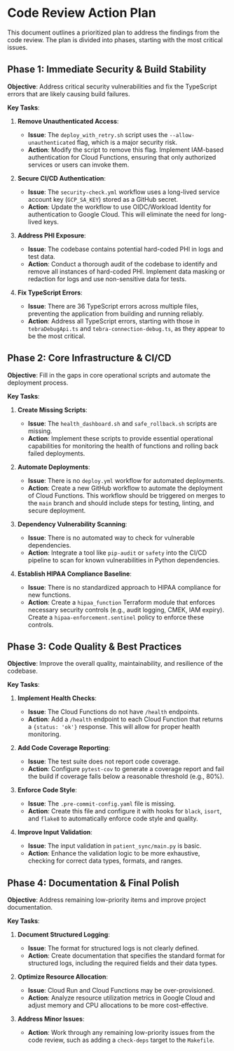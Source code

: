 # Code Review Action Plan

This document outlines a prioritized plan to address the findings from the code review. The plan is divided into phases, starting with the most critical issues.

## Phase 1: Immediate Security & Build Stability

**Objective**: Address critical security vulnerabilities and fix the TypeScript errors that are likely causing build failures.

**Key Tasks**:

1.  **Remove Unauthenticated Access**:
    *   **Issue**: The `deploy_with_retry.sh` script uses the `--allow-unauthenticated` flag, which is a major security risk.
    *   **Action**: Modify the script to remove this flag. Implement IAM-based authentication for Cloud Functions, ensuring that only authorized services or users can invoke them.

2.  **Secure CI/CD Authentication**:
    *   **Issue**: The `security-check.yml` workflow uses a long-lived service account key (`GCP_SA_KEY`) stored as a GitHub secret.
    *   **Action**: Update the workflow to use OIDC/Workload Identity for authentication to Google Cloud. This will eliminate the need for long-lived keys.

3.  **Address PHI Exposure**:
    *   **Issue**: The codebase contains potential hard-coded PHI in logs and test data.
    *   **Action**: Conduct a thorough audit of the codebase to identify and remove all instances of hard-coded PHI. Implement data masking or redaction for logs and use non-sensitive data for tests.

4.  **Fix TypeScript Errors**:
    *   **Issue**: There are 36 TypeScript errors across multiple files, preventing the application from building and running reliably.
    *   **Action**: Address all TypeScript errors, starting with those in `tebraDebugApi.ts` and `tebra-connection-debug.ts`, as they appear to be the most critical.

## Phase 2: Core Infrastructure & CI/CD

**Objective**: Fill in the gaps in core operational scripts and automate the deployment process.

**Key Tasks**:

1.  **Create Missing Scripts**:
    *   **Issue**: The `health_dashboard.sh` and `safe_rollback.sh` scripts are missing.
    *   **Action**: Implement these scripts to provide essential operational capabilities for monitoring the health of functions and rolling back failed deployments.

2.  **Automate Deployments**:
    *   **Issue**: There is no `deploy.yml` workflow for automated deployments.
    *   **Action**: Create a new GitHub workflow to automate the deployment of Cloud Functions. This workflow should be triggered on merges to the `main` branch and should include steps for testing, linting, and secure deployment.

3.  **Dependency Vulnerability Scanning**:
    *   **Issue**: There is no automated way to check for vulnerable dependencies.
    *   **Action**: Integrate a tool like `pip-audit` or `safety` into the CI/CD pipeline to scan for known vulnerabilities in Python dependencies.

4.  **Establish HIPAA Compliance Baseline**:
    *   **Issue**: There is no standardized approach to HIPAA compliance for new functions.
    *   **Action**: Create a `hipaa_function` Terraform module that enforces necessary security controls (e.g., audit logging, CMEK, IAM expiry). Create a `hipaa-enforcement.sentinel` policy to enforce these controls.

## Phase 3: Code Quality & Best Practices

**Objective**: Improve the overall quality, maintainability, and resilience of the codebase.

**Key Tasks**:

1.  **Implement Health Checks**:
    *   **Issue**: The Cloud Functions do not have `/health` endpoints.
    *   **Action**: Add a `/health` endpoint to each Cloud Function that returns a `{status: 'ok'}` response. This will allow for proper health monitoring.

2.  **Add Code Coverage Reporting**:
    *   **Issue**: The test suite does not report code coverage.
    *   **Action**: Configure `pytest-cov` to generate a coverage report and fail the build if coverage falls below a reasonable threshold (e.g., 80%).

3.  **Enforce Code Style**:
    *   **Issue**: The `.pre-commit-config.yaml` file is missing.
    *   **Action**: Create this file and configure it with hooks for `black`, `isort`, and `flake8` to automatically enforce code style and quality.

4.  **Improve Input Validation**:
    *   **Issue**: The input validation in `patient_sync/main.py` is basic.
    *   **Action**: Enhance the validation logic to be more exhaustive, checking for correct data types, formats, and ranges.

## Phase 4: Documentation & Final Polish

**Objective**: Address remaining low-priority items and improve project documentation.

**Key Tasks**:

1.  **Document Structured Logging**:
    *   **Issue**: The format for structured logs is not clearly defined.
    *   **Action**: Create documentation that specifies the standard format for structured logs, including the required fields and their data types.

2.  **Optimize Resource Allocation**:
    *   **Issue**: Cloud Run and Cloud Functions may be over-provisioned.
    *   **Action**: Analyze resource utilization metrics in Google Cloud and adjust memory and CPU allocations to be more cost-effective.

3.  **Address Minor Issues**:
    *   **Action**: Work through any remaining low-priority issues from the code review, such as adding a `check-deps` target to the `Makefile`.
